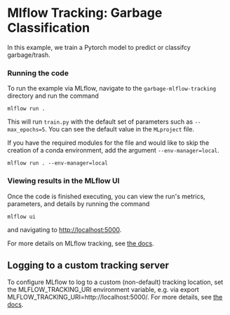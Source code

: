 # Mlflow Tracking: Garbage Classification

In this example, we train a Pytorch model to predict or classifcy garbage/trash.

### Running the code
To run the example via MLflow, navigate to the `garbage-mlflow-tracking` directory and run the command

```
mlflow run .
```

This will run `train.py` with the default set of parameters such as  `--max_epochs=5`. You can see the default value in the `MLproject` file.

If you have the required modules for the file and would like to skip the creation of a conda environment, add the argument `--env-manager=local`.

```
mlflow run . --env-manager=local
```

### Viewing results in the MLflow UI

Once the code is finished executing, you can view the run's metrics, parameters, and details by running the command

```
mlflow ui
```

and navigating to [http://localhost:5000](http://localhost:5000).

For more details on MLflow tracking, see [the docs](https://www.mlflow.org/docs/latest/tracking.html#mlflow-tracking).

## Logging to a custom tracking server
To configure MLflow to log to a custom (non-default) tracking location, set the MLFLOW_TRACKING_URI environment variable, e.g. via export MLFLOW_TRACKING_URI=http://localhost:5000/. For more details, see [the docs](https://mlflow.org/docs/latest/tracking.html#where-runs-are-recorded).
